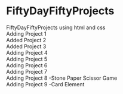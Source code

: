 # FiftyDayFiftyProjects
FiftyDayFiftyProjects using html and css
</br>
Adding Project 1 
</br>
Added Project 2 
</br>
Added Project 3
</br>
Adding Project 4
</br>
Adding Project 5
</br>
Adding Project 6
</br>
Adding Project 7
</br>
Adding Project 8 -Stone Paper Scissor Game
</br>
Adding Project 9 -Card Element 
